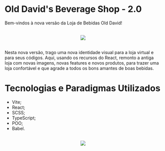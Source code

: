# Old David's Beverage Shop - 2.0

Bem-vindos à nova versão da Loja de Bebidas Old David!


<br>
<div align="center">
  <img src="https://i.imgur.com/lsT4qDA.png"  align="center">
</div>
<br>

Nesta nova versão, trago uma nova identidade visual para a loja virtual e para seus códigos.
Aqui, usando os recursos do React, remonto a antiga loja com novas imagens, novas features e novos produtos, para trazer uma loja confortável e que agrade a todos os bons amantes de boas bebidas.

# Tecnologias e Paradigmas Utilizados

- Vite;
- React;
- SCSS;
- TypeScript;
- POO;
- Babel.

<br>
<div align="center">
  <img src="https://user-images.githubusercontent.com/91736880/228610548-96679501-92a2-4b6b-8bf5-91d27ffc7628.png"  align="center">
</div>
<br>
